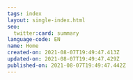 ```yaml
---
tags: index
layout: single-index.html
seo:
  twitter:card: summary
language-code: EN
name: Home
created-on: 2021-08-07T19:49:47.413Z
updated-on: 2021-08-07T19:49:47.429Z
published-on: 2021-08-07T19:49:47.442Z
---
```

